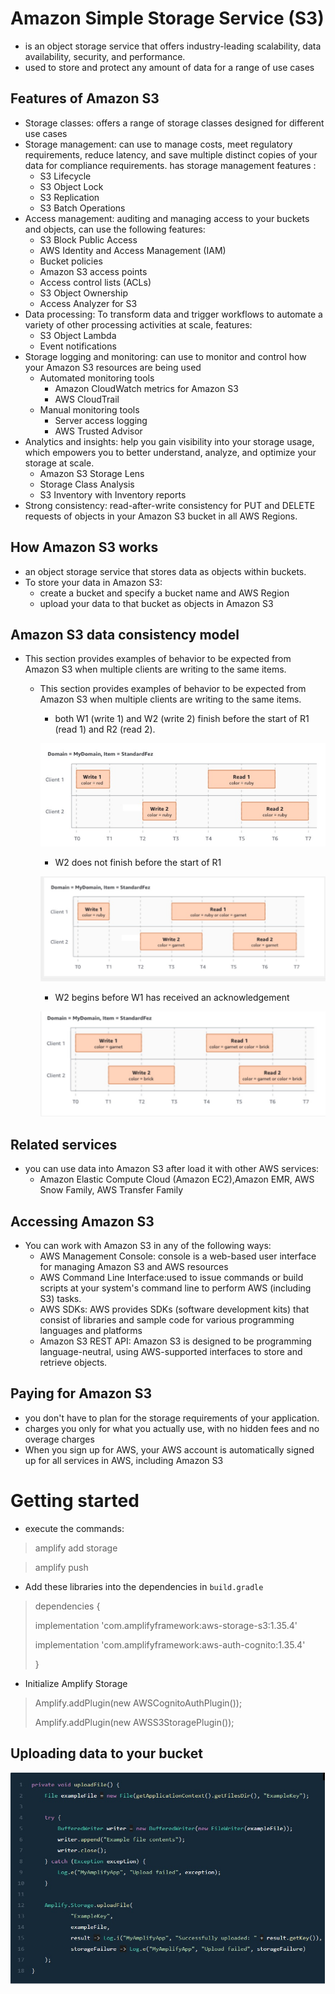 # Amazon Simple Storage Service (S3) 
*  is an object storage service that offers industry-leading scalability, data availability, security, and performance.
* used to store and protect any amount of data for a range of use cases

## Features of Amazon S3
* Storage classes: offers a range of storage classes designed for different use cases
* Storage management: can use to manage costs, meet regulatory requirements, reduce latency, and save multiple distinct copies of your data for compliance requirements. has storage management features : 
    * S3 Lifecycle 
    * S3 Object Lock 
    * S3 Replication
    * S3 Batch Operations
* Access management: auditing and managing access to your buckets and objects, can use the following features:
    * S3 Block Public Access
    * AWS Identity and Access Management (IAM)
    * Bucket policies 
    * Amazon S3 access points
    * Access control lists (ACLs)
    * S3 Object Ownership
    * Access Analyzer for S3 
* Data processing: To transform data and trigger workflows to automate a variety of other processing activities at scale, features: 
    * S3 Object Lambda
    * Event notifications 
* Storage logging and monitoring: can use to monitor and control how your Amazon S3 resources are being used
    * Automated monitoring tools
        * Amazon CloudWatch metrics for Amazon S3
        * AWS CloudTrail 
    * Manual monitoring tools
        * Server access logging
        * AWS Trusted Advisor 
* Analytics and insights: help you gain visibility into your storage usage, which empowers you to better understand, analyze, and optimize your storage at scale.
    * Amazon S3 Storage Lens
    * Storage Class Analysis
    * S3 Inventory with Inventory reports
* Strong consistency: read-after-write consistency for PUT and DELETE requests of objects in your Amazon S3 bucket in all AWS Regions.

## How Amazon S3 works
* an object storage service that stores data as objects within buckets.
* To store your data in Amazon S3:
    * create a bucket and specify a bucket name and AWS Region
    * upload your data to that bucket as objects in Amazon S3

## Amazon S3 data consistency model
* This section provides examples of behavior to be expected from Amazon S3 when multiple clients are writing to the same items.
    * This section provides examples of behavior to be expected from Amazon S3 when multiple clients are writing to the same items.
        * both W1 (write 1) and W2 (write 2) finish before the start of R1 (read 1) and R2 (read 2).

        ![Ex1](/images/ex1.jpg)
        
        * W2 does not finish before the start of R1

        ![Ex1](/images/ex2.jpg)

        * W2 begins before W1 has received an acknowledgement

        ![Ex1](/images/ex3.jpg)

## Related services
* you can use data into Amazon S3 after load it with other AWS services:
    * Amazon Elastic Compute Cloud (Amazon EC2),Amazon EMR, AWS Snow Family, AWS Transfer Family

## Accessing Amazon S3
* You can work with Amazon S3 in any of the following ways:
    * AWS Management Console: console is a web-based user interface for managing Amazon S3 and AWS resources
    * AWS Command Line Interface:used to issue commands or build scripts at your system's command line to perform AWS (including S3) tasks.
    * AWS SDKs: AWS provides SDKs (software development kits) that consist of libraries and sample code for various programming languages and platforms
    * Amazon S3 REST API:  Amazon S3 is designed to be programming language-neutral, using AWS-supported interfaces to store and retrieve objects.

## Paying for Amazon S3
* you don't have to plan for the storage requirements of your application.
* charges you only for what you actually use, with no hidden fees and no overage charges
* When you sign up for AWS, your AWS account is automatically signed up for all services in AWS, including Amazon S3

# Getting started
* execute the commands:
>amplify add storage

>amplify push

* Add these libraries into the dependencies in `build.gradle`
>dependencies {
>
>    implementation 'com.amplifyframework:aws-storage-s3:1.35.4'
>
>    implementation 'com.amplifyframework:aws-auth-cognito:1.35.4'
>
>}

* Initialize Amplify Storage 
>Amplify.addPlugin(new AWSCognitoAuthPlugin());
>
>Amplify.addPlugin(new AWSS3StoragePlugin());

## Uploading data to your bucket

![Ex1](/images/upload.jpg)



